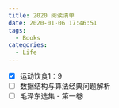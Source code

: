 ```yaml
---
title: 2020 阅读清单
date: 2020-01-06 17:46:51
tags:
  - Books
categories:
  - Life
---
```




<!-- more -->



* [x] 运动饮食1︰9
* [ ] 数据结构与算法经典问题解析
* [ ] 毛泽东选集 - 第一卷